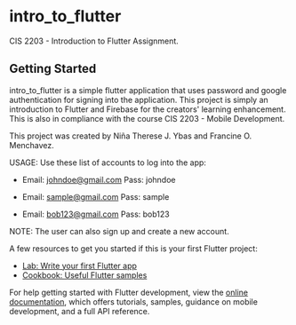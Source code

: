 # intro_to_flutter

CIS 2203 - Introduction to Flutter Assignment.

## Getting Started

intro_to_flutter is a simple flutter application that uses password and google authentication for signing into the application. This project is simply an introduction to Flutter and Firebase for the creators' learning enhancement. This is also in compliance with the course CIS 2203 - Mobile Development.

This project was created by Niña Therese J. Ybas and Francine O. Menchavez.

USAGE:
Use these list of accounts to log into the app:
- Email: johndoe@gmail.com
  Pass: johndoe
  
- Email: sample@gmail.com
  Pass: sample
  
- Email: bob123@gmail.com
  Pass: bob123
  
NOTE: The user can also sign up and create a new account.




A few resources to get you started if this is your first Flutter project:

- [Lab: Write your first Flutter app](https://docs.flutter.dev/get-started/codelab)
- [Cookbook: Useful Flutter samples](https://docs.flutter.dev/cookbook)

For help getting started with Flutter development, view the
[online documentation](https://docs.flutter.dev/), which offers tutorials,
samples, guidance on mobile development, and a full API reference.
